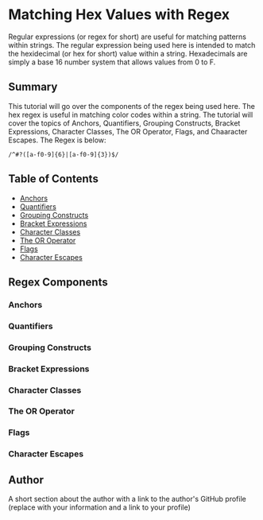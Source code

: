 # Matching Hex Values with Regex

Regular expressions (or regex for short) are useful for matching patterns within strings. The regular expression being used here is intended to match the hexidecimal (or hex for short) value within a string. Hexadecimals are simply a base 16 number system that allows values from 0 to F.

## Summary

This tutorial will go over the components of the regex being used here. The hex regex is useful in matching color codes within a string. The tutorial will cover the topics of Anchors, Quantifiers, Grouping Constructs, Bracket Expressions, Character Classes, The OR Operator, Flags, and Chaaracter Escapes. The Regex is below:

`/^#?([a-f0-9]{6}|[a-f0-9]{3})$/`

## Table of Contents

- [Anchors](#anchors)
- [Quantifiers](#quantifiers)
- [Grouping Constructs](#grouping-constructs)
- [Bracket Expressions](#bracket-expressions)
- [Character Classes](#character-classes)
- [The OR Operator](#the-or-operator)
- [Flags](#flags)
- [Character Escapes](#character-escapes)

## Regex Components

### Anchors

### Quantifiers

### Grouping Constructs

### Bracket Expressions

### Character Classes

### The OR Operator

### Flags

### Character Escapes

## Author

A short section about the author with a link to the author's GitHub profile (replace with your information and a link to your profile)
